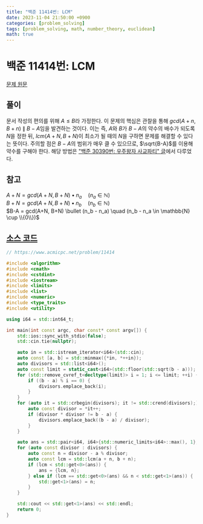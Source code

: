 ```yaml
---
title: "백준 11414번: LCM"
date: 2023-11-04 21:50:00 +0900
categories: [problem_solving]
tags: [problem_solving, math, number_theory, euclidean]
math: true
---
```


# 백준 11414번: LCM  

[문제 원문](https://www.acmicpc.net/problem/11414)  

## 풀이  

문서 작성의 편의를 위해 $A \leq B$라 가정한다. 이 문제의 핵심은 관찰을 통해 $gcd(A+n, B+n) \ \| \ B-A$임을 발견하는 것이다. 이는 즉, $A$와 $B$가 $B-A$의 약수의 배수가 되도록 $N$을 정한 뒤, $lcm(A+N, B+N)$이 최소가 될 때의 $N$을 구하면 문제를 해결할 수 있다는 뜻이다. 주의할 점은 $B-A$의 범위가 매우 클 수 있으므로, $\sqrt{B-A}$를 이용해 약수를 구해야 한다. 해당 방법은 ["백준 30390번: 우주왕자 사교파티" 글](/posts/PS-BJ-30390-%EC%9A%B0%EC%A3%BC%EC%99%95%EC%9E%90_%EC%82%AC%EA%B5%90%ED%8C%8C%ED%8B%B0)에서 다루었다.  

## 참고  

$A+N = gcd(A+N, B+N) \bullet n_a \quad (n_a \in \mathbb{N})$  
$B+N = gcd(A+N, B+N) \bullet n_b \quad (n_b \in \mathbb{N})$  
$B-A = gcd(A+N, B+N) \bullet (n_b - n_a) \quad (n_b - n_a \in \mathbb{N} \cup \\{0\\})$  


## [소스 코드](https://github.com/meo-s/problem-solving/blob/main/11000/400/11414_LCM/BJ_11414_LCM.cc)  

``` c++
// https://www.acmicpc.net/problem/11414

#include <algorithm>
#include <cmath>
#include <cstdint>
#include <iostream>
#include <limits>
#include <list>
#include <numeric>
#include <type_traits>
#include <utility>

using i64 = std::int64_t;

int main(int const argc, char const* const argv[]) {
    std::ios::sync_with_stdio(false);
    std::cin.tie(nullptr);

    auto in = std::istream_iterator<i64>(std::cin);
    auto const [a, b] = std::minmax({*in, *++in});
    auto divisors = std::list<i64>();
    auto const limit = static_cast<i64>(std::floor(std::sqrt(b - a)));
    for (std::remove_cvref_t<decltype(limit)> i = 1; i <= limit; ++i) {
        if ((b - a) % i == 0) {
            divisors.emplace_back(i);
        }
    }
    for (auto it = std::crbegin(divisors); it != std::crend(divisors);) {
        auto const divisor = *it++;
        if (divisor * divisor != b - a) {
            divisors.emplace_back((b - a) / divisor);
        }
    }

    auto ans = std::pair<i64, i64>{std::numeric_limits<i64>::max(), 1};
    for (auto const divisor : divisors) {
        auto const n = divisor - a % divisor;
        auto const lcm = std::lcm(a + n, b + n);
        if (lcm < std::get<0>(ans)) {
            ans = {lcm, n};
        } else if (lcm == std::get<0>(ans) && n < std::get<1>(ans)) {
            std::get<1>(ans) = n;
        }
    }

    std::cout << std::get<1>(ans) << std::endl;
    return 0;
}
```
